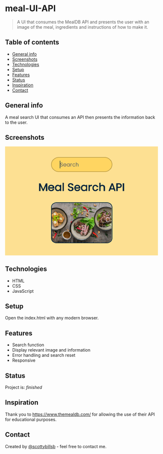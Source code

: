# meal-UI-API

> A UI that consumes the MealDB API and presents the user with an image of the meal, ingredients and instructions of how to make it.

## Table of contents

- [General info](#general-info)
- [Screenshots](#screenshots)
- [Technologies](#technologies)
- [Setup](#setup)
- [Features](#features)
- [Status](#status)
- [Inspiration](#inspiration)
- [Contact](#contact)

## General info

A meal search UI that consumes an API then presents the information back to the user.

## Screenshots

![Example screenshot](./img/meal-API-screenshot.png)

## Technologies

- HTML
- CSS
- JavaScript

## Setup

Open the index.html with any modern browser.

## Features

- Search function
- Display relevant image and information
- Error handling and search reset
- Responsive

## Status

Project is: _finished_

## Inspiration

Thank you to https://www.themealdb.com/ for allowing the use of their API for educational purposes.

## Contact

Created by [@scottybillsb](billsboroughscott@gmail.com) - feel free to contact me.
